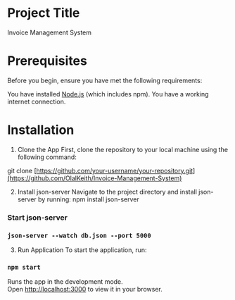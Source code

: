 # Project Title

Invoice Management System

# Prerequisites

Before you begin, ensure you have met the following requirements:

You have installed [Node.js](https://nodejs.org/) (which includes npm).
You have a working internet connection.

# Installation

1. Clone the App
   First, clone the repository to your local machine using the following command:

git clone [https://github.com/your-username/your-repository.git](https://github.com/OlalKeith/Invoice-Management-System)

2. Install json-server
   Navigate to the project directory and install json-server by running:
   npm install json-server

### Start json-server

### `json-server --watch db.json --port 5000`

3. Run Application
   To start the application, run:

### `npm start`

Runs the app in the development mode.\
Open [http://localhost:3000](http://localhost:3000) to view it in your browser.
